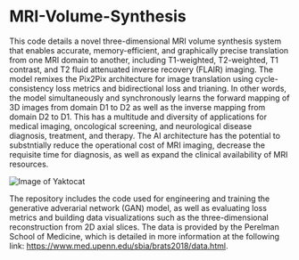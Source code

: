 # MRI-Volume-Synthesis

This code details a novel three-dimensional MRI volume synthesis system that enables accurate, memory-efficient, and graphically precise translation from one MRI domain to another, including T1-weighted, T2-weighted, T1 contrast, and T2 fluid attenuated inverse recovery (FLAIR) imaging. The model remixes the Pix2Pix architecture for image translation using cycle-consistency loss metrics and bidirectional loss and trianing. In other words, the model simultaneously and synchronously learns the forward mapping of 3D images from domain D1 to D2 as well as the inverse mapping from domain D2 to D1. This has a multitude and diversity of applications for medical imaging, oncological screening, and neurological disease diagnosis, treatment, and therapy. The AI architecture has the potential to substntially reduce the operational cost of MRI imaging, decrease the requisite time for diagnosis, as well as expand the clinical availability of MRI resources. 

![Image of Yaktocat](https://cdn.vox-cdn.com/thumbor/SPV80kJzpBanxbIymi4UGrOHOGY=/0x0:1920x1080/1720x0/filters:focal(0x0:1920x1080):format(webp):no_upscale()/cdn.vox-cdn.com/uploads/chorus_asset/file/21766684/AI_Blog_fastMRI_Desktop.jpg)

The repository includes the code used for engineering and training the generative adverarial network (GAN) model, as well as evaluating loss metrics and building data visualizations such as the three-dimensional reconstruction from 2D axial slices. The data is provided by the Perelman School of Medicine, which is detailed in more information at the following link: https://www.med.upenn.edu/sbia/brats2018/data.html. 
